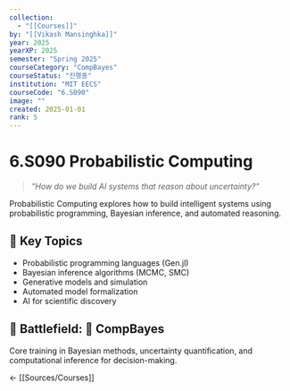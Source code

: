 ```yaml
---
collection:
  - "[[Courses]]"
by: "[[Vikash Mansinghka]]"
year: 2025
yearXP: 2025
semester: "Spring 2025"
courseCategory: "CompBayes"
courseStatus: "진행중"
institution: "MIT EECS"
courseCode: "6.S090"
image: ""
created: 2025-01-01
rank: 5
---
```


# 6.S090 Probabilistic Computing

> *"How do we build AI systems that reason about uncertainty?"*

Probabilistic Computing explores how to build intelligent systems using probabilistic programming, Bayesian inference, and automated reasoning.

## 🎯 Key Topics
- Probabilistic programming languages (Gen.jl)
- Bayesian inference algorithms (MCMC, SMC)
- Generative models and simulation
- Automated model formalization
- AI for scientific discovery

## 🔗 Battlefield: 🐅 CompBayes
Core training in Bayesian methods, uncertainty quantification, and computational inference for decision-making.

← [[Sources/Courses]]
